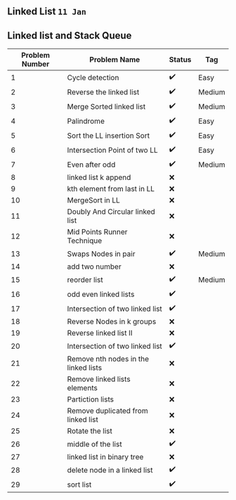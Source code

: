 ## Linked List  `11 Jan`










## Linked list and Stack Queue
| Problem Number | Problem Name | Status | Tag | 
|--- | --- | --- | --- | 
| 1 | Cycle detection | :heavy_check_mark:  | Easy |  
| 2 | Reverse the linked list | :heavy_check_mark: | Medium | 
| 3 | Merge Sorted linked list | :heavy_check_mark:| Medium | 
| 4 | Palindrome | :heavy_check_mark: |Easy |  
| 5 | Sort the LL insertion Sort | :heavy_check_mark: | Easy |  
| 6 | Intersection Point of two LL | :heavy_check_mark: | Easy |  
| 7 | Even after odd | :heavy_check_mark: | Medium | 
| 8 | linked list k append | :x: |
| 9 | kth element from last in LL | :x: |
| 10 | MergeSort in LL  | :x: |
| 11 | Doubly And Circular linked list | :x: |
| 12 | Mid Points Runner Technique | :x: |
| 13 | Swaps Nodes in pair | :heavy_check_mark:  | Medium |  
| 14 | add two number | :x:  | |
| 15 | reorder list | :heavy_check_mark: |Medium | 
| 16 | odd even linked lists| :heavy_check_mark: | |
| 17 | Intersection of two linked list | :heavy_check_mark: | |
| 18 | Reverse Nodes in k groups | :x:  | | |
| 19 | Reverse linked list II | :x: | |  
| 20 | Intersection of two linked list |:heavy_check_mark: | | 
| 21 | Remove nth nodes in the linked lists | :x:| 
| 22 | Remove linked lists elements |:x:  | | 
| 23 | Partiction lists |:x:  | | 
| 24 | Remove duplicated from linked list|:x:  | | 
| 25 | Rotate the list | :x:  | | 
| 26 | middle of the list | :heavy_check_mark:|| 
| 27 | linked list in binary tree |:x: | | 
| 28 | delete node in a linked list | :heavy_check_mark:|  | 
| 29 | sort list |  :heavy_check_mark: |  | 


<!-- ## Linked list and Stack Queue 
|Problem Number | Problem Name | Status | Tag |
|--- | --- | --- | --- | 
| 1 | Cycle detection | :x: | Medium | 
| 2 | Reverse the linked list | :heavy_check_mark: | -->